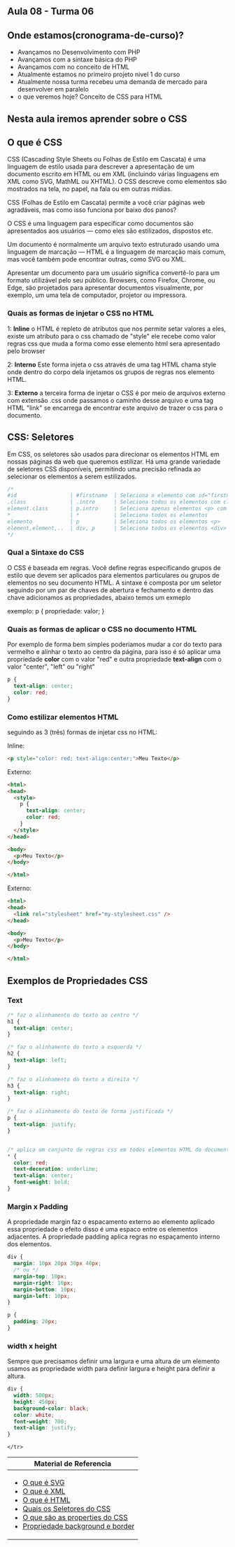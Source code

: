 ## Aula 08 - Turma 06


## Onde estamos(cronograma-de-curso)?
- Avançamos no Desenvolvimento com PHP
- Avançamos com a sintaxe básica do PHP
- Avançamos com no conceito de HTML
- Atualmente estamos no primeiro projeto nivel 1 do curso
- Atualmente nossa turma recebeu uma demanda de mercado para desenvolver em paralelo
- o que veremos hoje? Conceito de CSS para HTML


## Nesta aula iremos aprender sobre o CSS

## O que é CSS
CSS (Cascading Style Sheets ou Folhas de Estilo em Cascata) é uma linguagem de estilo usada para descrever a apresentação de um documento escrito em HTML ou em XML (incluindo várias linguagens em XML como SVG, MathML ou XHTML). O CSS descreve como elementos são mostrados na tela, no papel, na fala ou em outras mídias.

CSS (Folhas de Estilo em Cascata) permite a você criar páginas web agradáveis, mas como isso funciona por baixo dos panos?

O CSS é uma linguagem para especificar como documentos são apresentados aos usuários — como eles são estilizados, dispostos etc.

Um documento é normalmente um arquivo texto estruturado usando uma linguagem de marcação — HTML é a linguagem de marcação mais comum, mas você também pode encontrar outras, como SVG ou XML.

Apresentar um documento para um usuário significa convertê-lo para um formato utilizável pelo seu público. Browsers, como Firefox, Chrome, ou Edge, são projetados para apresentar documentos visualmente, por exemplo, um uma tela de computador, projetor ou impressora.

### Quais as formas de injetar o CSS no HTML
1: **Inline**
o HTML é repleto de atributos que nos permite setar valores a eles, existe um
atributo para o css chamado de "style" ele recebe como valor regras css que
muda a forma como esse elemento html sera apresentado pelo browser

2: **Interno**
Este forma injeta o css através de uma tag HTML chama style onde dentro do
corpo dela injetamos os grupos de regras nos elemento HTML.

3: **Externo**
a terceira forma de injetar o CSS é por meio de arquivos externo com extensão .css
onde passamos o caminho desse arquivo e uma tag HTML "link" se encarrega de encontrar
este arquivo de trazer o css para o documento.


## CSS: Seletores
Em CSS, os seletores são usados para direcionar os elementos HTML em nossas páginas da web que queremos estilizar. Há uma grande variedade de seletores CSS disponíveis, permitindo uma precisão refinada ao selecionar os elementos a serem estilizados.

```css
/*
#id                 | #firstname  | Seleciona o elemento com id="firstname"
.class              | .intro      | Seleciona todos os elementos com class="intro"
element.class       | p.intro     | Seleciona apenas elementos <p> com class="intro"
*                   | *           | Seleciona todos os elementos
elemento            | p           | Seleciona todos os elementos <p>
element,element,..  | div, p      | Seleciona todos os elementos <div> e todos os elementos <p>
*/
```

### Qual a Sintaxe do CSS
O CSS é baseada em regras. Você define regras especificando grupos de estilo que devem ser aplicados para elementos particulares ou grupos de elementos no seu documento HTML.
A sintaxe é composta por um seletor seguindo por um par de chaves de abertura e fechamento e dentro das chave adicionamos as propriedades, abaixo temos um exmeplo

exemplo:
p { propriedade: valor; }


### Quais as formas de aplicar o CSS no documento HTML
Por exemplo de forma bem simples poderiamos mudar a cor do texto para vermelho e alinhar o texto ao centro da página, para isso é só aplicar uma propriedade **color** com o valor "red" e outra propriedade **text-align** com o valor "center", "left" ou "right"

```css
p {
  text-align: center;
  color: red;
}
```

### Como estilizar elementos HTML
seguindo as 3 (três) formas de injetar css no HTML:

Inline:

```html
<p style="color: red; text-align:center;">Meu Texto</p>
```

Externo:

```html
<html>
<head>
  <style>
    p {
      text-align: center;
      color: red;
    }
  </style>
</head>

<body>
  <p>Meu Texto</p>
</body>

</html>
```


Externo:

```html
<html>
<head>
  <link rel="stylesheet" href="my-stylesheet.css" />
</head>

<body>
  <p>Meu Texto</p>
</body>

</html>
```


## Exemplos de Propriedades CSS

### Text

```css
/* faz o alinhamento do texto ao centro */ 
h1 {
  text-align: center;
}

/* faz o alinhamento do texto a esquerda */ 
h2 {
  text-align: left;
}

/* faz o alinhamento do texto a direita */ 
h3 {
  text-align: right;
}

/* faz o alinhamento do texto de forma justificada */ 
p {
  text-align: justify;
}


/* aplica um conjunto de regras css em todos elementos HTML do documento */ 
* {
  color: red;
  text-decoration: underline;
  text-align: center;
  font-weight: bold;
}
```


### Margin x Padding
A propriedade margin faz o espacamento externo ao elemento aplicado essa propriedade o efeito disso é uma espaco entre os elementos adjacentes.
A propriedade padding aplica regras no espaçamento interno dos elementos.

```css
div {
  margin: 10px 20px 30px 40px;
  /* ou */
  margin-top: 10px;
  margin-right: 10px;
  margin-bottom: 10px;
  margin-left: 10px;
}

p {
  padding: 20px;
}

```

### width x height
Sempre que precisamos definir uma largura e uma altura de um elemento usamos as propriedade width para definir largura e height para definir a altura.

```css
div {
  width: 500px;
  height: 450px;
  background-color: black;
  color: white;
  font-weight: 700;
  text-align: justify;
}

```



<table>
  <thead>
    <tr>
      <th>Material de Referencia</th>
    </tr>
  </thead>
  <tbody>
    <tr>
      <td>
        <ul>
          <li><a href="https://developer.mozilla.org/pt-BR/docs/Glossary/SVG">O que é SVG</a></li>
          <li><a href="https://developer.mozilla.org/pt-BR/docs/Glossary/XML">O que é XML</a></li>
          <li><a href="https://developer.mozilla.org/pt-BR/docs/Glossary/HTML">O que é HTML</a></li>
          <li><a href="https://developer.mozilla.org/pt-BR/docs/Glossary/CSS_Selector">Quais os Seletores do CSS</a></li>
          <li><a href="https://developer.mozilla.org/pt-BR/docs/Glossary/Property/CSS">O que são as properties do CSS</a></li>
          <li><a href="https://developer.mozilla.org/en-US/docs/Web/CSS/CSS_backgrounds_and_borders">Propriedade background e border</a></li>
        </ul>
      </td>
   
    </tr>
  </tbody>

</table>